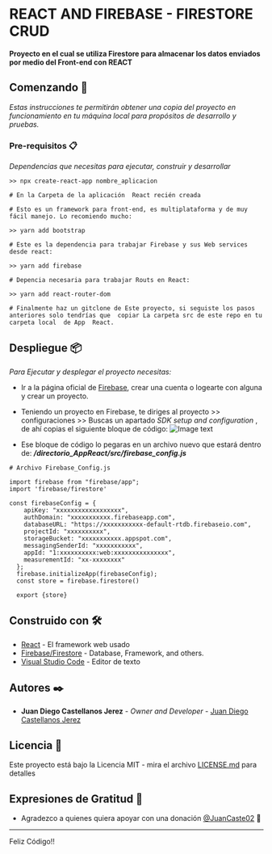 # REACT AND FIREBASE - FIRESTORE CRUD

**Proyecto en el cual se utiliza Firestore para almacenar los datos enviados por medio del Front-end con REACT**

## **Comenzando** 🚀

_Estas instrucciones te permitirán obtener una copia del proyecto en funcionamiento en tu máquina local para propósitos de desarrollo y pruebas._

### **Pre-requisitos** 📋

_Dependencias que necesitas para ejecutar, construir y desarrollar_



```
>> npx create-react-app nombre_aplicacion

# En la Carpeta de la aplicación  React recién creada

# Esto es un framework para front-end, es multiplataforma y de muy fácil manejo. Lo recomiendo mucho:

>> yarn add bootstrap 

# Este es la dependencia para trabajar Firebase y sus Web services desde react: 

>> yarn add firebase 

# Depencia necesaria para trabajar Routs en React:

>> yarn add react-router-dom 

# Finalmente haz un gitclone de Este proyecto, si seguiste los pasos anteriores solo tendrías que  copiar La carpeta src de este repo en tu carpeta local  de App  React.

```

## Despliegue 📦

_Para Ejecutar y desplegar el proyecto necesitas:_

- Ir a la página oficial de [Firebase](https://console.firebase.google.com/), crear una cuenta o logearte con alguna y crear un proyecto.
- Teniendo un proyecto en Firebase, te diriges al proyecto >> configuraciones >> Buscas un apartado _SDK setup and configuration_ , de ahí copias el siguiente bloque de código:
![Image text]('')

- Ese bloque de código lo pegaras en un archivo nuevo que estará dentro de: _**/directorio_AppReact/src/firebase_config.js**_

```
# Archivo Firebase_Config.js

import firebase from "firebase/app";
import 'firebase/firestore'

const firebaseConfig = {
    apiKey: "xxxxxxxxxxxxxxxxxx",
    authDomain: "xxxxxxxxxxx.firebaseapp.com",
    databaseURL: "https://xxxxxxxxxxx-default-rtdb.firebaseio.com",
    projectId: "xxxxxxxxxx",
    storageBucket: "xxxxxxxxxxx.appspot.com",
    messagingSenderId: "xxxxxxxxxxx",
    appId: "1:xxxxxxxxxx:web:xxxxxxxxxxxxxxx",
    measurementId: "xx-xxxxxxxx"
  };
  firebase.initializeApp(firebaseConfig);
  const store = firebase.firestore()

  export {store}
```
## Construido con 🛠️

* [React](https://es.reactjs.org/) - El framework web usado
* [Firebase/Firestore](https://console.firebase.google.com/) - Database, Framework, and others.
* [Visual Studio Code](https://code.visualstudio.com/) - Editor de texto

## Autores ✒️

* **Juan Diego Castellanos Jerez** - *Owner and Developer* - [Juan Diego Castellanos Jerez](https://www.linkedin.com/in/juan-diego-castellanos-jerez-944267212/)

## Licencia 📄

Este proyecto está bajo la Licencia MIT - mira el archivo [LICENSE.md](LICENSE.md) para detalles

## Expresiones de Gratitud 🎁

* Agradezco a quienes quiera apoyar con una donación [@JuanCaste02](https://paypal.me/JuanCaste02) 📢




---
Feliz Código!!